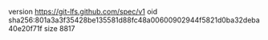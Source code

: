 version https://git-lfs.github.com/spec/v1
oid sha256:801a3a3f35428be135581d88fc48a00600902944f5821d0ba32deba40e20f71f
size 8817
